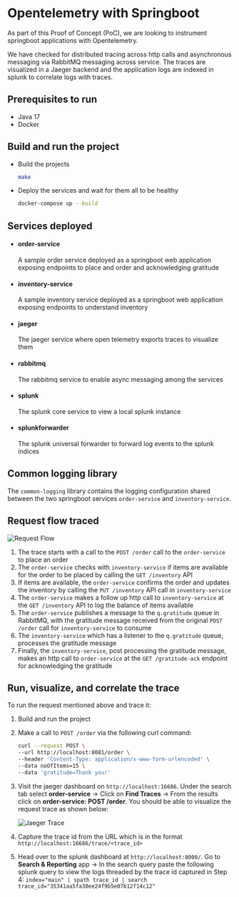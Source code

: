# Opentelemetry with Springboot

As part of this Proof of Concept (PoC), we are looking to instrument springboot applications with Opentelemetry.

We have checked for distributed tracing across http calls and asynchronous messaging via RabbitMQ messaging across service. The traces are visualized in a Jaeger backend and the application logs are indexed in splunk to correlate logs with traces.

## Prerequisites to run
- Java 17
- Docker

## Build and run the project
- Build the projects

    ```bash
    make
    ```

- Deploy the services and wait for them all to be healthy

    ```bash
    docker-compose up --build
    ```

## Services deployed

- #### order-service
  A sample order service deployed as a springboot web application exposing endpoints to place and order and acknowledging gratitude

- #### inventory-service
  A sample inventory service deployed as a springboot web application exposing endpoints to understand inventory

- #### jaeger
  The jaeger service where open telemetry exports traces to visualize them

- #### rabbitmq
  The rabbitmq service to enable async messaging among the services

- #### splunk
  The splunk core service to view a local splunk instance

- #### splunkforwarder
  The splunk universal forwarder to forward log events to the splunk indices

## Common logging library

The `common-logging` library contains the logging configuration shared between the two springboot services `order-service` and `inventory-service`.

## Request flow traced

![Request Flow](https://github.com/[username]/[reponame]/blob/[branch]/image.jpg?raw=true)

1. The trace starts with a call to the `POST /order` call to the `order-service` to place an order
2. The `order-service` checks with `inventory-service` if items are available for the order to be placed by calling the `GET /inventory` API
3. If items are available, the `order-service` confirms the order and updates the inventory by calling the `PUT /inventory` API call in `inventory-service`
4. The `order-service` makes a follow up http call to `inventory-service` at the `GET /inventory` API to log the balance of items available
5. The `order-service` publishes a message to the `q.gratitude` queue in RabbitMQ, with the gratitude message received from the original `POST /order` call for `inventory-service` to consume
6. The `inventory-service` which has a listener to the `q.gratitude` queue, processes the gratitude message
7. Finally, the `inventory-service`, post processing the gratitude message, makes an http call to `order-service` at the `GET /gratitude-ack` endpoint for acknowledging the gratitude

## Run, visualize, and correlate the trace

To run the request mentioned above and trace it:
1. Build and run the project
2. Make a call to `POST /order` via the following curl command:
    ```bash
    curl --request POST \
    --url http://localhost:8081/order \
    --header 'Content-Type: application/x-www-form-urlencoded' \
    --data noOfItems=15 \
    --data 'gratitude=Thank you!'
    ```
3. Visit the jaeger dashboard on `http://localhost:16686`. Under the search tab select **order-service** -> Click on **Find Traces** -> From the results click on **order-service: POST /order**. You should be able to visualize the request trace as shown below:

   ![Jaeger Trace](https://github.com/[username]/[reponame]/blob/[branch]/image.jpg?raw=true)

4. Capture the trace id from the URL which is in the format `http://localhost:16686/trace/<trace_id>`
5. Head over to the splunk dashboard at `http://localhost:8000/`. Go to **Search & Reporting** app -> In the search query paste the following splunk query to view the logs threaded by the trace id captured in Step 4: `index="main" | spath trace_id | search trace_id="35341aa5fa30ee24f9b5e07b12f14c12"`
